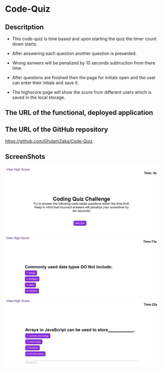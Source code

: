 # Code-Quiz


## Descritption
- This code-quiz is time based and upon starting the quiz the timer count down starts.

- After answering each question another question is presented. 
- Wrong asnwers will be penalized by 10 seconds subtruction from there time. 
- After questions are finished then the page for initials open and the user can enter their intials and save it. 

- The highscore page will show the score from different users which is saved in the local storage. 

## The URL of the functional, deployed application




## The URL of the GitHub repository

https://github.com/GhulamZaka/Code-Quiz

## ScreenShots

<img src="./assets/images/a1.jpg" />
<img src="./assets/images/a2.jpg" />
<img src="./assets/images/a4.jpg" />
